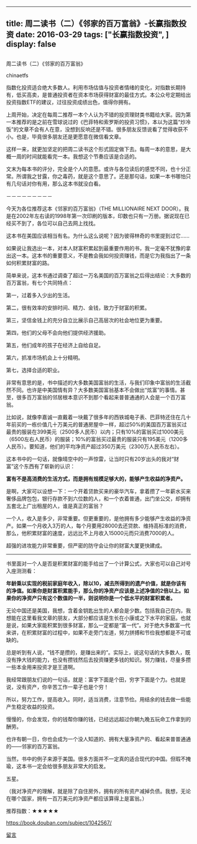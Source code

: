 
---
title:  周二读书（二）《邻家的百万富翁》-长赢指数投资
date: 2016-03-29
tags: ["长赢指数投资", ]
display: false
---


## 



周二读书（二）《邻家的百万富翁》




chinaetfs




指数化投资适合绝大多数人。利用市场估值与投资者情绪的变化，对指数长期持有，低买高卖，是普通投资者在资本市场获得财富的最佳方式。本公众号定期给出投资指数ETF的建议，过往投资成绩出色，值得你拥有。


上周开始，决定在每周二推荐一本个人认为不错的投资理财类书籍给大家。因为第一本推荐的是之前在雪球说过的《巴菲特和索罗斯的投资习惯》，本以为这篇“炒冷饭”的文章不会有人在意，没想到反响还是不错。很多朋友反馈说看了觉得收获不小。也是，毕竟很多朋友还是更愿意在微信看文章。



这样一来，就更加坚定的把周二读书这个形式固定做下去。每周一本的意思，是大概一周的时间就能看完一本。我想这个节奏应该是合适的。



文末为每本书的评分，完全是个人的意愿。或许与各位读后的感觉不同，也十分正常。所谓我之甘露，你之毒药，就是这个意思了。还是那句话，如果一本书哪怕只有几句话对你有用，那么这本书就没白看。



－－－－－－－－－



今天为各位推荐这本《邻家的百万富翁》（THE MILLIONAIRE NEXT DOOR）。我是在2002年左右读的1998年第一次印刷的版本，印数也只有一万册。据说现在已经买不到了，各位可以自己去网上找找。



这本书在美国应该相当有名。为什么这么说呢？因为彼得林奇的书里提到过它……



如果说让我选出一本，对本人财富积累起到最重要作用的书，我一定毫不犹豫的拿出这一本。这本书的重要意义，不是教会我如何投资赚钱，而是它为我指出了一条如何积累财富的路。



简单来说，这本书通过调查了超过一万名美国的百万富翁之后得出结论：大多数的百万富翁，有七个共同特点：



第一，过着多入少出的生活。

第二，很有效率的安排时间、精力、金钱，致力于财富的积累。

第三，坚信金钱上的充分自立比展示自己高层次的社会地位更为重要。

第四，他们的父母不会向他们提供经济援助。

第五，他们成年的孩子在经济上自给自足。

第六，抓准市场机会上十分精明。

第七，选择合适的职业。



非常有意思的是，书中描述的大多数美国富翁的生活，与我们印象中富翁的生活截然不同。也许是中美国情有异？大多数美国富翁基本不会做出“炫富”的事情。甚至，很多百万富翁的邻居根本意识不到那个看起来普普通通的人会是一个百万富翁。



比如说，就像李嘉诚一直戴着一块戴了很多年的西铁城电子表、巴菲特还住在几十年前买的一栋价值几十万美元的普通房屋中一样，超过50%的美国百万富翁买过最贵的服装在399美元（2500多人民币）以内；只有10%的富翁买过1000美元（6500左右人民币）的服装；10%的富翁买过最贵的服装只有195美元（1200多人民币）。要知道，他们的平均净资产超过350万美元（2300万人民币左右）。



这本书中的一句话，就像晴空中的一声惊雷，让当时只有20岁出头的我对“财富”这个东西有了崭新的认识：



**富有不是高消费的生活方式，而是拥有规模足够大的，能够产生收益的净资产。**



是啊，大家可以设想一下：一个开着贷款买来的豪华汽车，拿着攒了一年薪水买来奢侈品牌包包，银行存款不到六位数的人，和一个衣着普通，出门坐公交，却拥有五套北上广出租屋的人，谁是真正的富翁？



一个人，收入是多少，非常重要。但更重要的，是他拥有多少能够产生收益的净资产。如果一个月收入3万的人，每个月要用28000去还贷款、维持高标准的消费，那么，他积累财富的速度，远远比不上月收入15000元而只消费7000的人。



超强的进攻能力非常重要，但严密的防守会让你的财富大厦更快建成。



------------------------------------------------



书里面对一个人是否是积累财富的能手给出了一个计算公式，大家也可以自己对号入座测测看：



**年龄乘以实现的税前家庭年收入，除以10，减去所得到的遗产价值，就是你该有的净值。如果你是财富积累能手，那么你的净资产应该是上述净值的2倍以上。如果你的净资产只有这个数值的一半，则说明你是一个低水平的财富积累者。**



无论中国还是美国，我想，含着金钥匙出生的人都会是少数。包括我自己在内，我想能在这里看我文章的朋友，大部分都应该是生长在小康或之下水平的家庭。也就是说，如果大家能积累到很多财富，那么一定都是“富一代”。对于绝大多数富一代来讲，在积累财富的过程中，如果不走旁门左道，努力拼搏和节俭我想都是不可或缺的。



总是听到有人说，“钱不是攒的，是赚出来的”。实际上，说这句话的大多数人，既没有挣大钱的能力，也没有攒钱然后去投资赚更多钱的知识。努力赚钱，尽量多攒一些本金用来投资才是王道啊。



我经常跟朋友们说的一句话，就是：富字下面是个田，穷字下面是个力。也就是说，没有资产，你辛苦工作一辈子也是个穷！



所以，努力工作，提高收入。同时，适当消费，注意节俭。用结余的钱去做一些能产生稳定收益的投资。



慢慢的，你会发现，你的钱帮你赚的钱，已经远远超过你朝九晚五玩命工作拿到的酬劳。



也许有朝一日，你也会成为一个没人知道的、拥有大量净资产的、看起来普普通通的——邻家的百万富翁。



当然，书中的例子来源于美国。很多方面并不一定真的适合现代的中国。但瑕不掩瑜，这本书一定会给很多朋友非常大的启发。



五星。



（我对净资产的理解，就是除了自住房外，拥有的所有资产减掉负债。我想，无论在哪个国家，拥有一百万美元的净资产都应该算得上是富翁。）



推荐指数：★★★★★



https://book.douban.com/subject/1042567/











[留言](javascript:;)


